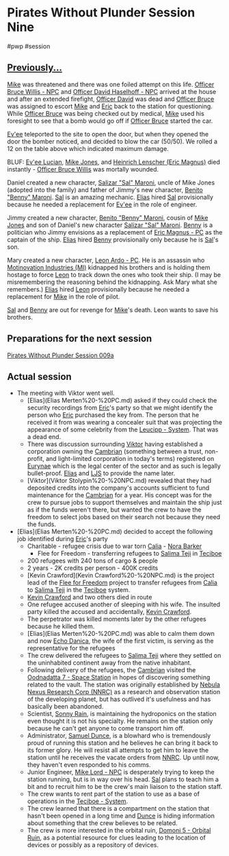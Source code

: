 # Pirates Without Plunder Session Nine

#pwp #session

## [Previously...](Pirates%20Without%20Plunder%20Session%20008.md)

[Mike](Michael%20Jones%20-%20PC.md) was threatened and there was one foiled attempt on this life. [Officer Bruce Willis - NPC](../../../Gaming/StarsWithoutNumber/PiratesWithoutPlunder/Officer%20Bruce%20Willis%20-%20NPC.md) and [Officer David Haselhoff - NPC](Officer%20David%20Haselhoff%20-%20NPC.md) arrived at the house and after an extended firefight, [Officer David](Officer%20David%20Haselhoff%20-%20NPC.md)  was dead and [Officer Bruce](Officer%20Bruce%20Willis%20-%20NPC.md) was assigned to escort [Mike](Michael%20Jones%20-%20PC.md) and [Eric](Eric%20Magnus%20-%20PC.md) back to the station for questioning. While [Officer Bruce](Officer%20Bruce%20Willis%20-%20NPC.md) was being checked out by medical, [Mike](Michael%20Jones%20-%20PC.md) used his foresight to see that a bomb would go off if [Officer Bruce](Officer%20Bruce%20Willis%20-%20NPC.md) started the car.

[Ev'ee](Ev_ee%20Lucian%20-%20PC.md) teleported to the site to open the door, but when they opened the door the bomber noticed, and decided to blow the car (50/50). We rolled a 12 on the table above which indicated maximum damage.

BLUF: [Ev\'ee Lucian](Ev_ee%20Lucian%20-%20PC.md), [Mike Jones](Michael%20Jones%20-%20PC.md), and [Heinrich Lenscher (Eric Magnus)](Heinrich%20Lenscher%20-%20PC.md) died instantly - [Officer Bruce Willis](Officer%20Bruce%20Willis%20-%20NPC.md) was mortally wounded.

Daniel created a new character, [Salizar "Sal" Maroni](Salizar%20Sal%20Maroni%20-%20PC.md), uncle of Mike Jones (adopted into the family) and father of Jimmy\'s new character, [Benito \"Benny\" Maroni](Benito%20Benny%20Maroni%20-%20PC.md). [Sal](Salizar%20Sal%20Maroni%20-%20PC.md) is an amazing mechanic. [Elias](Elias%20Merten%20-%20PC.md) hired [Sal](Salizar%20Sal%20Maroni%20-%20PC.md) provisionally because he needed a replacement for [Ev\'ee](Ev_ee%20Lucian%20-%20PC.md) in the role of engineer.

Jimmy created a new character, [Benito "Benny" Maroni](Benito%20Benny%20Maroni%20-%20PC.md), cousin of [Mike Jones](Michael%20Jones%20-%20PC.md) and son of Daniel\'s new character [Salizar "Sal" Maroni](Salizar%20Sal%20Maroni%20-%20PC.md). [Benny](Benito%20Benny%20Maroni%20-%20PC.md) is a politician who Jimmy envisions as a replacement of [Eric Magnus - PC](Eric%20Magnus%20-%20PC.md) as the captain of the ship. [Elias](Elias%20Merten%20-%20PC.md) hired [Benny](Benito%20Benny%20Maroni%20-%20PC.md) provisionally only because he is [Sal](Salizar%20Sal%20Maroni%20-%20PC.md)\'s son.

Mary created a new character, [Leon Ardo - PC](Leon%20Ardo%20-%20PC.md). He is an assassin who [Motinovation Industries (MI)](Motinovation%20Industries%20(MI).md) kidnapped his brothers and is holding them hostage to force [Leon](Leon%20Ardo%20-%20PC.md) to track down the ones who took their ship. (I may be misremembering the reasoning behind the kidnapping. Ask Mary what she remembers.) [Elias](Elias%20Merten%20-%20PC.md) hired [Leon](Leon%20Ardo%20-%20PC.md) provisionally because he needed a replacement for [Mike](Michael%20Jones%20-%20PC.md) in the role of pilot.

[Sal](Salizar%20Sal%20Maroni%20-%20PC.md) and [Benny](Benito%20Benny%20Maroni%20-%20PC.md) are out for revenge for [Mike](Michael%20Jones%20-%20PC.md)\'s death. Leon wants to save his brothers.

## Preparations for the next session
[Pirates Without Plunder Session 009a](Pirates%20Without%20Plunder%20Session%20009a.md)

## Actual session

- The meeting with Viktor went well.
    - [Elias](Elias Merten%20-%20PC.md) asked if they could check the security recordings from [Eric](Eric%20Magnus%20-%20PC.md)'s party so that we might identify the person who [Eric](Eric%20Magnus%20-%20PC.md) purchased the [](STARS%20WITHOUT%20NUMBER,%20FREE%20EDITION#Pretech,%20Psitech,%20and%20the%20Gates|Pretech) key from. The person that he received it from was wearing a concealer suit that was projecting the appearance of some celebrity from the [Leucipp - System](Leucipp%20-%20System.md). That was a dead end.
    - There was discussion surrounding [Viktor](Viktor%20Stolypin%20-%20NPC.md) having established a corporation owning the [Cambrian](Cambrian%20-%20Free%20Merchant.md) (something between a trust, non-profit, and light-limited corporation in today\'s terms) registered on [Eurynae](Eurynae%20-%20Planet.md) which is the legal center of the sector and as such is legally bullet-proof. [Elias](Elias%20Merten%20-%20PC.md) and [LJS](Long%20John%20Silver%20-%20NPC.md) to provide the name later.
    - [Viktor](Viktor Stolypin%20-%20NPC.md) revealed that they had deposited credits into the company\'s accounts sufficient to fund maintenance for the [Cambrian](Cambrian%20-%20Free%20Merchant.md) for a year. His concept was for the crew to pursue jobs to support themselves and maintain the ship just as if the funds weren't there, but wanted the crew to have the freedom to select jobs based on their search not because they need the funds.
- [Elias](Elias Merten%20-%20PC.md) decided to accept the following job identified during [Eric](Eric%20Magnus%20-%20PC.md)'s party
    - Charitable - refugee crisis due to war torn [Calia](Calia%20-%20System.md) - [Nora Barker](Nora%20Barker%20-%20NPC.md)
        - Flee for Freedom - transferring refugees to [Salima Teji](Salima%20Teji%20-%20Planet.md) in [Teciboe](Teciboe%20-%20System.md)
    - 200 refugees with 240 tons of cargo & people
    - 2 years - 2K credits per person - 400K credits
    - [Kevin Crawford](Kevin Crawford%20-%20NPC.md) is the project lead of the [Flee for Freedom](Flee%20for%20Freedom.md) project to transfer refugees from [Calia](Calia%20-%20System.md) to [Salima Teji](Salima%20Teji%20-%20Planet.md) in the [Teciboe](Teciboe%20-%20System.md) system.
	- [Kevin Crawford](Kevin%20Crawford%20-%20NPC.md) and two others died in route
	- One refugee accused another of sleeping with his wife. The insulted party killed the accused and accidentally, [Kevin Crawford](Kevin%20Crawford%20-%20NPC.md).
	- The perpetrator was killed moments later by the other refugees because he killed them.
    - [Elias](Elias Merten%20-%20PC.md) was able to calm them down and now [Echo Danica](Echo%20Danica.md), the wife of the first victim, is serving as the representative for the refugees
    - The crew delivered the refugees to [Salima Teji](Salima%20Teji%20-%20Planet.md) where they settled on the uninhabited continent away from the native inhabitant.
    - Following delivery of the refugees, the [Cambrian](Cambrian%20-%20Free%20Merchant.md) visited the [Oodnadatta 7 - Space Station](Oodnadatta%207%20-%20Space%20Station.md) in hopes of discovering something related to the [](STARS%20WITHOUT%20NUMBER,%20FREE%20EDITION#Pretech,%20Psitech,%20and%20the%20Gates|Pretech) vault. The station was originally established by [Nebula Nexus Research Corp (NNRC)](Nebula%20Nexus%20Research%20Corp%20(NNRC).md) as a research and observation station of the developing planet, but has outlived it\'s usefulness and has basically been abandoned.
    - Scientist, [Sonny Rain](Sonny%20Rain.md), is maintaining the hydroponics on the station even thought it is not his specialty. He remains on the station only because he can\'t get anyone to come transport him off.
    - Administrator, [Samuel Dunce](Samuel%20Dunce.md), is a blowhard who is tremendously proud of running this station and he believes he can bring it back to its former glory. He will resist all attempts to get him to leave the station until he receives the vacate orders from [NNRC](Nebula%20Nexus%20Research%20Corp%20(NNRC).md). Up until now, they haven\'t even responded to his comms.
    - Junior Engineer, [Mike Lord - NPC](Mike%20Lord%20-%20NPC.md) is desperately trying to keep the station running, but is in way over his head. [Sal](Salizar%20Sal%20Maroni%20-%20PC.md) plans to teach him a bit and to recruit him to be the crew\'s main liaison to the station staff.
    - The crew wants to rent part of the station to use as a base of operations in the [Teciboe - System](Teciboe%20-%20System.md).
    - The crew learned that there is a compartment on the station that hasn\'t been opened in a long time and [Dunce](Samuel%20Dunce.md) is hiding information about something that the crew believes to be [](STARS%20WITHOUT%20NUMBER,%20FREE%20EDITION#Pretech,%20Psitech,%20and%20the%20Gates|Pretech) related.
    - The crew is more interested in the orbital ruin, [Domoni 5 - Orbital Ruin](Domoni%205%20-%20Orbital%20Ruin.md), as a potential resource for clues leading to the location of [](STARS%20WITHOUT%20NUMBER,%20FREE%20EDITION#Pretech,%20Psitech,%20and%20the%20Gates|Pretech) devices or possibly as a repository of [](STARS%20WITHOUT%20NUMBER,%20FREE%20EDITION#Pretech,%20Psitech,%20and%20the%20Gates|Pretech) devices.
